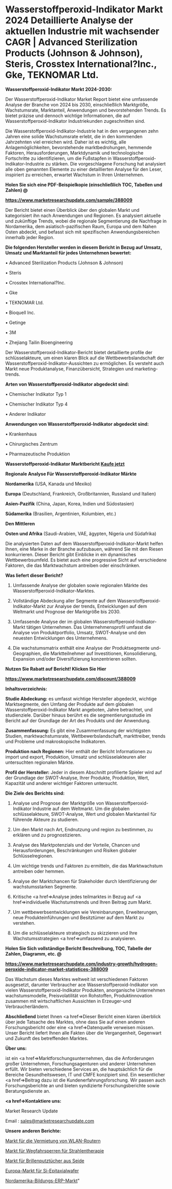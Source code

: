 # Wasserstoffperoxid-Indikator Markt 2024 Detaillierte Analyse der aktuellen Industrie mit wachsender CAGR | Advanced Sterilization Products (Johnson & Johnson), Steris, Crosstex International?Inc., Gke, TEKNOMAR Ltd.

<strong>Wasserstoffperoxid-Indikator Markt 2024-2030:</strong>

Der Wasserstoffperoxid-Indikator Market Report bietet eine umfassende Analyse der Branche von 2024 bis 2030, einschließlich Marktgröße, Wachstumsrate, Marktanteil, Anwendungen und bevorstehenden Trends. Es bietet präzise und dennoch wichtige Informationen, die auf Wasserstoffperoxid-Indikator Industriekunden zugeschnitten sind.

Die Wasserstoffperoxid-Indikator-Industrie hat in den vergangenen zehn Jahren eine solide Wachstumsrate erlebt, die in den kommenden Jahrzehnten viel erreichen wird. Daher ist es wichtig, alle Anlagemöglichkeiten, bevorstehende marktbedrohungen, hemmende Faktoren, Herausforderungen, Marktdynamik und technologische Fortschritte zu identifizieren, um die Fußstapfen in Wasserstoffperoxid-Indikator-Industrie zu stärken. Die vorgeschlagene Forschung hat analysiert alle oben genannten Elemente zu einer detaillierten Analyse für den Leser, inspiriert zu erreichen, erwartet Wachstum in Ihren Unternehmen.



<strong>Holen Sie sich eine PDF-Beispielkopie (einschließlich TOC, Tabellen und Zahlen) @
</strong>

<strong><a href=https://www.marketresearchupdate.com/sample/388009>

<strong>https://www.marketresearchupdate.com/sample/388009</u></font></a></strong></strong>

Der Bericht bietet einen Überblick über den globalen Markt und kategorisiert ihn nach Anwendungen und Regionen. Es analysiert aktuelle und zukünftige Trends, wobei die regionale Segmentierung die Nachfrage in Nordamerika, dem asiatisch-pazifischen Raum, Europa und dem Nahen Osten abdeckt, und befasst sich mit spezifischen Anwendungsbereichen innerhalb jeder Region.



<strong>Die folgenden Hersteller werden in diesem Bericht in Bezug auf Umsatz, Umsatz und Marktanteil für jedes Unternehmen bewertet:</strong>

• Advanced Sterilization Products (Johnson & Johnson)

• Steris

• Crosstex International?Inc.

• Gke

• TEKNOMAR Ltd.

• Bioquell Inc.

• Getinge

• 3M

• Zhejiang Tailin Bioengineering

Der Wasserstoffperoxid-Indikator-Bericht bietet detaillierte profile der schlüsselakteure, um einen klaren Blick auf die Wettbewerbslandschaft der Wasserstoffperoxid-Indikator-Aussichten zu ermöglichen. Es versteht auch Markt neue Produktanalyse, Finanzübersicht, Strategien und marketing-trends.



<strong>Arten von Wasserstoffperoxid-Indikator abgedeckt sind:</strong>

• Chemischer Indikator Typ 1

• Chemischer Indikator Typ 4

• Anderer Indikator



<strong>Anwendungen von Wasserstoffperoxid-Indikator abgedeckt sind:</strong>

• Krankenhaus

• Chirurgisches Zentrum

• Pharmazeutische Produktion



<strong>Wasserstoffperoxid-Indikator Marktbericht <a href=https://www.marketresearchupdate.com/buynow/388009>Kaufe jetzt</a></strong>



<strong>Regionale Analyse Für Wasserstoffperoxid-Indikator Märkte</strong>



<strong>Nordamerika</strong> (USA, Kanada und Mexiko)



<strong>Europa</strong> (Deutschland, Frankreich, Großbritannien, Russland und Italien)



<strong>Asien-Pazifik</strong> (China, Japan, Korea, Indien und Südostasien)



<strong>Südamerika</strong> (Brasilien, Argentinien, Kolumbien, etc.)



<strong>Den Mittleren</strong> 

<strong>Osten und Afrika</strong> (Saudi-Arabien, VAE, ägypten, Nigeria und Südafrika)

Die analysierten Daten auf dem Wasserstoffperoxid-Indikator-Markt helfen Ihnen, eine Marke in der Branche aufzubauen, während Sie mit den Riesen konkurrieren. Dieser Bericht gibt Einblicke in ein dynamisches Wettbewerbsumfeld. Es bietet auch eine progressive Sicht auf verschiedene Faktoren, die das Marktwachstum antreiben oder einschränken.



<strong>Was liefert dieser Bericht?</strong>

1. Umfassende Analyse der globalen sowie regionalen Märkte des Wasserstoffperoxid-Indikator-Marktes.

2. Vollständige Abdeckung aller Segmente auf dem Wasserstoffperoxid-Indikator-Markt zur Analyse der trends, Entwicklungen auf dem Weltmarkt und Prognose der Marktgröße bis 2030.

3. Umfassende Analyse der im globalen Wasserstoffperoxid-Indikator-Markt tätigen Unternehmen. Das Unternehmensprofil umfasst die Analyse von Produktportfolio, Umsatz, SWOT-Analyse und den neuesten Entwicklungen des Unternehmens.

4. Die wachstumsmatrix enthält eine Analyse der Produktsegmente und-Geographien, die Marktteilnehmer auf Investitionen, Konsolidierung, Expansion und/oder Diversifizierung konzentrieren sollten.



<strong>Nutzen Sie Rabatt auf Bericht! Klicken Sie Hier
</strong>

<strong><a href=https://www.marketresearchupdate.com/discount/388009>https://www.marketresearchupdate.com/discount/388009</b></u></font></strong></a>



<strong>Inhaltsverzeichnis:</strong>



<strong>Studie Abdeckung:</strong> es umfasst wichtige Hersteller abgedeckt, wichtige Marktsegmente, den Umfang der Produkte auf dem globalen Wasserstoffperoxid-Indikator Markt angeboten, Jahre betrachtet, und studienziele. Darüber hinaus berührt es die segmentierungsstudie im Bericht auf der Grundlage der Art des Produkts und der Anwendung.



<strong>Zusammenfassung:</strong> Es gibt eine Zusammenfassung der wichtigsten Studien, marktwachstumsrate, Wettbewerbslandschaft, markttreiber, trends und Probleme und makroskopische Indikatoren.



<strong>Produktion nach Regionen:</strong> Hier enthält der Bericht Informationen zu import und export, Produktion, Umsatz und schlüsselakteuren aller untersuchten regionalen Märkte.



<strong>Profil der Hersteller:</strong> Jeder in diesem Abschnitt profilierte Spieler wird auf der Grundlage der SWOT-Analyse, Ihrer Produkte, Produktion, Wert, Kapazität und anderer wichtiger Faktoren untersucht.



<strong>Die Ziele des Berichts sind:</strong>

1) Analyse und Prognose der Marktgröße von Wasserstoffperoxid-Indikator Industrie auf dem Weltmarkt.
Um die globalen schlüsselakteure, SWOT-Analyse, Wert und globalen Marktanteil für führende Akteure zu studieren.

2) Um den Markt nach Art, Endnutzung und region zu bestimmen, zu erklären und zu prognostizieren.

3) Analyse des Marktpotenzials und der Vorteile, Chancen und Herausforderungen, Beschränkungen und Risiken globaler Schlüsselregionen.

4) Um wichtige trends und Faktoren zu ermitteln, die das Marktwachstum antreiben oder hemmen.

5) Analyse der Marktchancen für Stakeholder durch Identifizierung der wachstumsstarken Segmente.

6) Kritische <a href=>Analyse</a> jedes teilmarktes in Bezug auf <a href=>individuelle</a> Wachstumstrends und Ihren Beitrag zum Markt.

7) Um wettbewerbsentwicklungen wie Vereinbarungen, Erweiterungen, neue Produkteinführungen und Besitztümer auf dem Markt zu verstehen.

8) Um die schlüsselakteure strategisch zu skizzieren und Ihre Wachstumsstrategien <a href=>umfassend</a> zu analysieren.



<strong>Holen Sie Sich vollständige Bericht Beschreibung, TOC, Tabelle der Zahlen, Diagramm, etc. @ </strong>

<strong><a href=https://www.marketresearchupdate.com/industry-growth/hydrogen-peroxide-indicator-market-statistices-388009>https://www.marketresearchupdate.com/industry-growth/hydrogen-peroxide-indicator-market-statistices-388009</a></font></strong>

Das Wachstum dieses Marktes weltweit ist verschiedenen Faktoren ausgesetzt, darunter Verbraucher ace Wasserstoffperoxid-Indikator von vielen Wasserstoffperoxid-Indikator Produkten, anorganische Unternehmen wachstumsmodelle, Preisvolatilität von Rohstoffen, Produktinnovation zusammen mit wirtschaftlichen Aussichten in Erzeuger-und Verbraucherländern.



<strong>Abschließend</strong> bietet Ihnen <a href=>Dieser</a> Bericht einen klaren überblick über jede Tatsache des Marktes, ohne dass Sie auf einen anderen Forschungsbericht oder eine <a href=>Datenquelle</a> verweisen müssen. Unser Bericht liefert Ihnen alle Fakten über die Vergangenheit, Gegenwart und Zukunft des betreffenden Marktes.



<strong>Über uns:</strong>

 ist ein <a href=>Marktfors</a>chungsunternehmen, das die Anforderungen großer Unternehmen, Forschungsagenturen und anderer Unternehmen erfüllt. Wir bieten verschiedene Services an, die hauptsächlich für die Bereiche Gesundheitswesen, IT und CMFE konzipiert sind. Ein wesentlicher <a href=>Beitrag</a> dazu ist die Kundenerfahrungsforschung. Wir passen auch Forschungsberichte an und bieten syndizierte Forschungsberichte sowie Beratungsdienste an.



<strong><a href=>Kontaktiere uns:</a></strong>

Market Research Update

Email : sales@marketresearchupdate.com



<strong>Unsere anderen Berichte:</strong>

<a href=https://www.linkedin.com/pulse/wireless-router-rental-business-market>Markt für die Vermietung von WLAN-Routern</a>

<a href=https://www.linkedin.com/pulse/radiation-therapy-immobilizer-market>Markt für Wegfahrsperren für Strahlentherapie</a>

<a href=https://www.linkedin.com/pulse/silk-lens-cloth-market-sizing-up-anticipating-trends-consumption>Markt für Brillenputztücher aus Seide</a>

<a href=https://www.linkedin.com/pulse/europe-si-epitaxial-wafer-market-advancing-growth>Europa-Markt für Si-Epitaxialwafer</a>

<a href=https://www.linkedin.com/pulse/north-america-education-erp-market-2023-tneof/>Nordamerika-Bildungs-ERP-Markt</a>"
